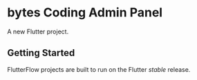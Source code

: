 # bytes Coding Admin Panel

A new Flutter project.

## Getting Started

FlutterFlow projects are built to run on the Flutter _stable_ release.
